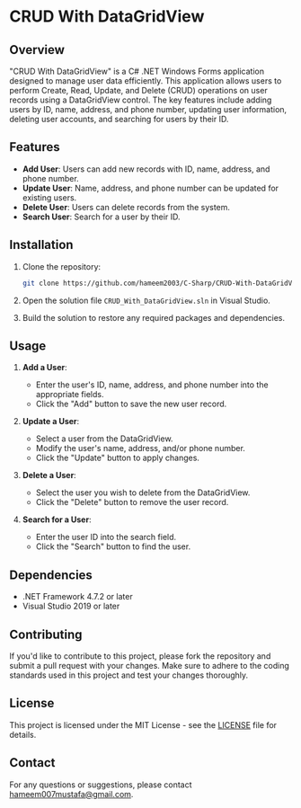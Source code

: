 # CRUD With DataGridView

## Overview

"CRUD With DataGridView" is a C# .NET Windows Forms application designed to manage user data efficiently. This application allows users to perform Create, Read, Update, and Delete (CRUD) operations on user records using a DataGridView control. The key features include adding users by ID, name, address, and phone number, updating user information, deleting user accounts, and searching for users by their ID.

## Features

- **Add User**: Users can add new records with ID, name, address, and phone number.
- **Update User**: Name, address, and phone number can be updated for existing users.
- **Delete User**: Users can delete records from the system.
- **Search User**: Search for a user by their ID.

## Installation

1. Clone the repository:
    ```sh
    git clone https://github.com/hameem2003/C-Sharp/CRUD-With-DataGridView.git
    ```

2. Open the solution file `CRUD_With_DataGridView.sln` in Visual Studio.

3. Build the solution to restore any required packages and dependencies.

## Usage

1. **Add a User**:
    - Enter the user's ID, name, address, and phone number into the appropriate fields.
    - Click the "Add" button to save the new user record.

2. **Update a User**:
    - Select a user from the DataGridView.
    - Modify the user's name, address, and/or phone number.
    - Click the "Update" button to apply changes.

3. **Delete a User**:
    - Select the user you wish to delete from the DataGridView.
    - Click the "Delete" button to remove the user record.

4. **Search for a User**:
    - Enter the user ID into the search field.
    - Click the "Search" button to find the user.

## Dependencies

- .NET Framework 4.7.2 or later
- Visual Studio 2019 or later

## Contributing

If you'd like to contribute to this project, please fork the repository and submit a pull request with your changes. Make sure to adhere to the coding standards used in this project and test your changes thoroughly.

## License

This project is licensed under the MIT License - see the [LICENSE](LICENSE) file for details.

## Contact

For any questions or suggestions, please contact [hameem007mustafa@gmail.com](mailto:hameem007mustafa@gmail.com).

